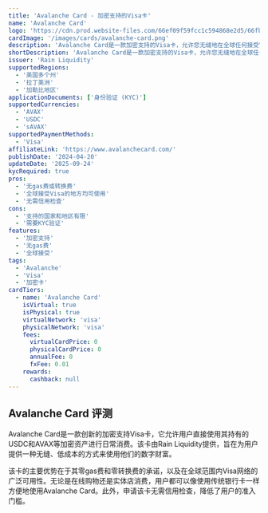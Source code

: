 ```yaml
---
title: 'Avalanche Card - 加密支持的Visa卡'
name: 'Avalanche Card'
logo: 'https://cdn.prod.website-files.com/66ef09f59fcc1c594868e2d5/66fbe9677444a823c40c0a92_Logo.svg'
cardImage: '/images/cards/avalanche-card.png'
description: 'Avalanche Card是一款加密支持的Visa卡，允许您无缝地在全球任何接受Visa的地方消费您的USDC和AVAX。'
shortDescription: 'Avalanche Card是一款加密支持的Visa卡，允许您无缝地在全球任何接受Visa的地方消费您的USDC和AVAX。'
issuer: 'Rain Liquidity'
supportedRegions:
  - '美国多个州'
  - '拉丁美洲'
  - '加勒比地区'
applicationDocuments: ['身份验证 (KYC)']
supportedCurrencies:
  - 'AVAX'
  - 'USDC'
  - 'sAVAX'
supportedPaymentMethods:
  - 'Visa'
affiliateLink: 'https://www.avalanchecard.com/'
publishDate: '2024-04-20'
updateDate: '2025-09-24'
kycRequired: true
pros:
  - '无gas费或转换费'
  - '全球接受Visa的地方均可使用'
  - '无需信用检查'
cons:
  - '支持的国家和地区有限'
  - '需要KYC验证'
features:
  - '加密支持'
  - '无gas费'
  - '全球接受'
tags:
  - 'Avalanche'
  - 'Visa'
  - '加密卡'
cardTiers:
  - name: 'Avalanche Card'
    isVirtual: true
    isPhysical: true
    virtualNetwork: 'visa'
    physicalNetwork: 'visa'
    fees:
      virtualCardPrice: 0
      physicalCardPrice: 0
      annualFee: 0
      fxFee: 0.01
    rewards:
      cashback: null
---
```


## Avalanche Card 评测

Avalanche Card是一款创新的加密支持Visa卡，它允许用户直接使用其持有的USDC和AVAX等加密资产进行日常消费。该卡由Rain Liquidity提供，旨在为用户提供一种无缝、低成本的方式来使用他们的数字财富。

该卡的主要优势在于其零gas费和零转换费的承诺，以及在全球范围内Visa网络的广泛可用性。无论是在线购物还是实体店消费，用户都可以像使用传统银行卡一样方便地使用Avalanche Card。此外，申请该卡无需信用检查，降低了用户的准入门槛。
